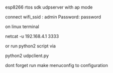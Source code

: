 esp8266 rtos sdk udpserver with ap mode 


connect wifi_ssid : admin    Password: password

on linux terminal 
 
netcat -u 192.168.4.1 3333

or run python2 script via

python2 udpclient.py

dont forget run make menuconfig to configuration